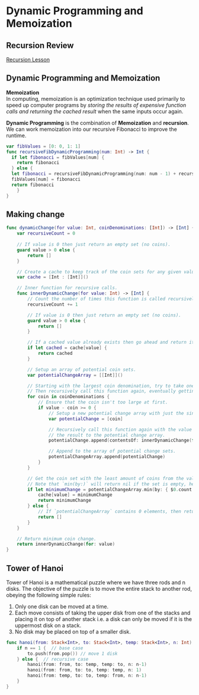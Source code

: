 # Dynamic Programming and Memoization

## Recursion Review
[Recursion Lesson](https://github.com/joinpursuit/Pursuit-Core-DSA/tree/master/lessons/Recursion/ios)

## Dynamic Programming and Memoization

**Memoization**    
In computing, memoization is an optimization technique used primarily to speed up computer programs by _storing the results of expensive function calls and returning the cached result_ when the same inputs occur again.

**Dynamic Programming** is the combination of **Memoization** and **recursion**.  We can work memoization into our recursive Fibonacci to improve the runtime.

```swift
var fibValues = [0: 0, 1: 1]
func recursiveFibDynamicProgramming(num: Int) -> Int {
  if let fibonacci = fibValues[num] {
    return fibonacci
  } else {
  let fibonacci = recursiveFibDynamicProgramming(num: num - 1) + recursiveFibDynamicProgramming(num: num - 2)
  fibValues[num] = fibonacci
  return fibonacci
    }
}
```

## Making change

```swift
func dynamicChange(for value: Int, coinDenominations: [Int]) -> [Int] {
    var recursiveCount = 0
    
    // If value is 0 then just return an empty set (no coins).
    guard value > 0 else {
        return []
    }

    // Create a cache to keep track of the coin sets for any given value.
    var cache = [Int : [Int]]()

    // Inner function for recursive calls.
    func innerDynamicChange(for value: Int) -> [Int] {
        // Count the number of times this function is called recursively.
        recursiveCount += 1

        // If value is 0 then just return an empty set (no coins).
        guard value > 0 else {
            return []
        }

        // If a cached value already exists then go ahead and return it; no more computation needed.
        if let cached = cache[value] {
            return cached
        }

        // Setup an array of potential coin sets.
        var potentialChangeArray = [[Int]]()

        // Starting with the largest coin denomination, try to take one.
        // Then recursively call this function again, eventually getting the coin set with the minimum amount of coins.
        for coin in coinDenominations {
            // Ensure that the coin isn't too large at first.
            if value - coin >= 0 {
                // Setup a new potential change array with just the single coin.
                var potentialChange = [coin]

                // Recursively call this function again with the value reduced (by the amount of this coin) and append
                // the result to the potential change array.
                potentialChange.append(contentsOf: innerDynamicChange(for: value - coin))

                // Append to the array of potential change sets.
                potentialChangeArray.append(potentialChange)
            }
        }

        // Get the coin set with the least amount of coins from the valid solutions.
        // Note that `min(by:)` will return nil if the set is empty, hence the `if let` unwrap.
        if let minimumChange = potentialChangeArray.min(by: { $0.count < $1.count }) {
            cache[value] = minimumChange
            return minimumChange
        } else {
            // If `potentialChangeArray` contains 0 elements, then return an empty array to rise up the recursive chain.
            return []
        }
    }

    // Return minimum coin change.
    return innerDynamicChange(for: value)
}
```

## Tower of Hanoi

Tower of Hanoi is a mathematical puzzle where we have three rods and n disks. The objective of the puzzle is to move the entire stack to another rod, obeying the following simple rules:
1) Only one disk can be moved at a time.
2) Each move consists of taking the upper disk from one of the stacks and placing it on top of another stack i.e. a disk can only be moved if it is the uppermost disk on a stack.
3) No disk may be placed on top of a smaller disk.


```swift
func hanoi(from: Stack<Int>, to: Stack<Int>, temp: Stack<Int>, n: Int) {
    if n == 1 {  // base case
        to.push(from.pop()) // move 1 disk
    } else {  // recursive case
        hanoi(from: from, to: temp, temp: to, n: n-1)
        hanoi(from: from, to: to, temp: temp, n: 1)
        hanoi(from: temp, to: to, temp: from, n: n-1)
    }
}
```
